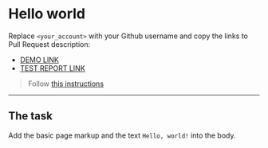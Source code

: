 # Hello world
Replace `<your_account>` with your Github username and copy the links to Pull Request description:
- [DEMO LINK](https://Skycember.github.io/layout_hello-world/)
- [TEST REPORT LINK](https://Skycember.github.io/layout_hello-world/report/html_report/)

> Follow [this instructions](https://mate-academy.github.io/layout_task-guideline/#how-to-solve-the-layout-tasks-on-github)
___

## The task
Add the basic page markup and the text `Hello, world!` into the body.
